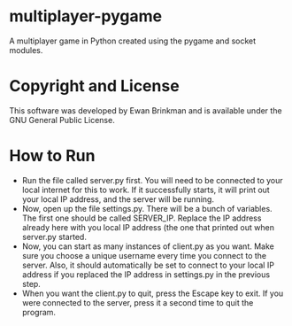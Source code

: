 # multiplayer-pygame
A multiplayer game in Python created using the pygame and socket modules.

# Copyright and License
This software was developed by Ewan Brinkman and is available under the GNU General Public License.

# How to Run
- Run the file called server.py first. You will need to be connected to your local internet for this to work. If it successfully starts, it will print out your local IP address, and the server will be running.
- Now, open up the file settings.py. There will be a bunch of variables. The first one should be called SERVER_IP. Replace the IP address already here with you local IP address (the one that printed out when server.py started.
- Now, you can start as many instances of client.py as you want. Make sure you choose a unique username every time you connect to the server. Also, it should automatically be set to connect to your local IP address if you replaced the IP address in settings.py in the previous step.
- When you want the client.py to quit, press the Escape key to exit. If you were connected to the server, press it a second time to quit the program.
